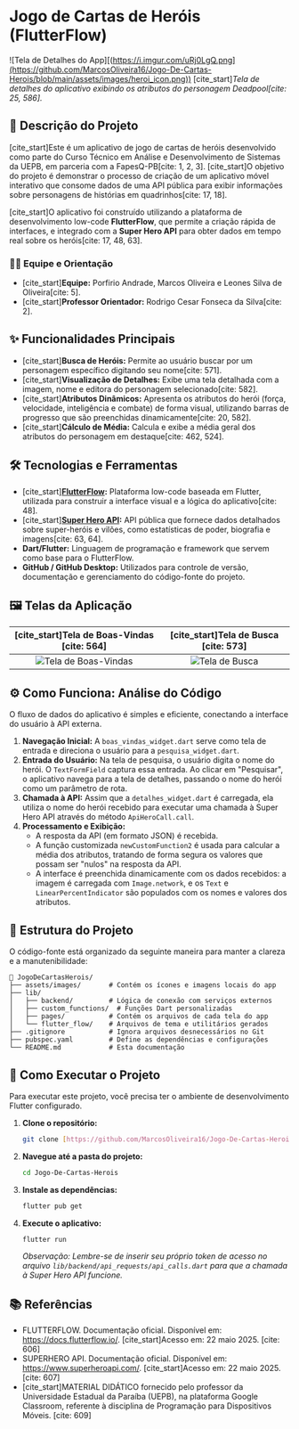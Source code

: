 # Jogo de Cartas de Heróis (FlutterFlow)

![Tela de Detalhes do App][(https://i.imgur.com/uRj0LgQ.png](https://github.com/MarcosOliveira16/Jogo-De-Cartas-Herois/blob/main/assets/images/heroi_icon.png))
[cite_start]*Tela de detalhes do aplicativo exibindo os atributos do personagem Deadpool[cite: 25, 586].*

## 📖 Descrição do Projeto

[cite_start]Este é um aplicativo de jogo de cartas de heróis desenvolvido como parte do Curso Técnico em Análise e Desenvolvimento de Sistemas da UEPB, em parceria com a FapesQ-PB[cite: 1, 2, 3]. [cite_start]O objetivo do projeto é demonstrar o processo de criação de um aplicativo móvel interativo que consome dados de uma API pública para exibir informações sobre personagens de histórias em quadrinhos[cite: 17, 18].

[cite_start]O aplicativo foi construído utilizando a plataforma de desenvolvimento low-code **FlutterFlow**, que permite a criação rápida de interfaces, e integrado com a **Super Hero API** para obter dados em tempo real sobre os heróis[cite: 17, 48, 63].

### 👨‍💻 Equipe e Orientação
* [cite_start]**Equipe:** Porfirio Andrade, Marcos Oliveira e Leones Silva de Oliveira[cite: 5].
* [cite_start]**Professor Orientador:** Rodrigo Cesar Fonseca da Silva[cite: 2].

## ✨ Funcionalidades Principais

* [cite_start]**Busca de Heróis:** Permite ao usuário buscar por um personagem específico digitando seu nome[cite: 571].
* [cite_start]**Visualização de Detalhes:** Exibe uma tela detalhada com a imagem, nome e editora do personagem selecionado[cite: 582].
* [cite_start]**Atributos Dinâmicos:** Apresenta os atributos do herói (força, velocidade, inteligência e combate) de forma visual, utilizando barras de progresso que são preenchidas dinamicamente[cite: 20, 582].
* [cite_start]**Cálculo de Média:** Calcula e exibe a média geral dos atributos do personagem em destaque[cite: 462, 524].

## 🛠️ Tecnologias e Ferramentas

* [cite_start]**[FlutterFlow](https://docs.flutterflow.io/):** Plataforma low-code baseada em Flutter, utilizada para construir a interface visual e a lógica do aplicativo[cite: 48].
* [cite_start]**[Super Hero API](https://www.superheroapi.com/):** API pública que fornece dados detalhados sobre super-heróis e vilões, como estatísticas de poder, biografia e imagens[cite: 63, 64].
* **Dart/Flutter:** Linguagem de programação e framework que servem como base para o FlutterFlow.
* **GitHub / GitHub Desktop:** Utilizados para controle de versão, documentação e gerenciamento do código-fonte do projeto.

## 🖼️ Telas da Aplicação

| [cite_start]Tela de Boas-Vindas [cite: 564] | [cite_start]Tela de Busca [cite: 573] |
| :---: | :---: |
| ![Tela de Boas-Vindas](https://i.imgur.com/gK2RgzN.png) | ![Tela de Busca](https://i.imgur.com/Y1gBv4R.png) |

## ⚙️ Como Funciona: Análise do Código

O fluxo de dados do aplicativo é simples e eficiente, conectando a interface do usuário à API externa.

1.  **Navegação Inicial:** A `boas_vindas_widget.dart` serve como tela de entrada e direciona o usuário para a `pesquisa_widget.dart`.
2.  **Entrada do Usuário:** Na tela de pesquisa, o usuário digita o nome do herói. O `TextFormField` captura essa entrada. Ao clicar em "Pesquisar", o aplicativo navega para a tela de detalhes, passando o nome do herói como um parâmetro de rota.
3.  **Chamada à API:** Assim que a `detalhes_widget.dart` é carregada, ela utiliza o nome do herói recebido para executar uma chamada à Super Hero API através do método `ApiHeroCall.call`.
4.  **Processamento e Exibição:**
    * A resposta da API (em formato JSON) é recebida.
    * A função customizada `newCustomFunction2` é usada para calcular a média dos atributos, tratando de forma segura os valores que possam ser "nulos" na resposta da API.
    * A interface é preenchida dinamicamente com os dados recebidos: a imagem é carregada com `Image.network`, e os `Text` e `LinearPercentIndicator` são populados com os nomes e valores dos atributos.

## 📁 Estrutura do Projeto

O código-fonte está organizado da seguinte maneira para manter a clareza e a manutenibilidade:

```
📁 JogoDeCartasHerois/
├── assets/images/       # Contém os ícones e imagens locais do app
├── lib/
│   ├── backend/         # Lógica de conexão com serviços externos
│   ├── custom_functions/  # Funções Dart personalizadas
│   ├── pages/           # Contém os arquivos de cada tela do app
│   └── flutter_flow/    # Arquivos de tema e utilitários gerados
├── .gitignore           # Ignora arquivos desnecessários no Git
├── pubspec.yaml         # Define as dependências e configurações
└── README.md            # Esta documentação
```

## 🚀 Como Executar o Projeto

Para executar este projeto, você precisa ter o ambiente de desenvolvimento Flutter configurado.

1.  **Clone o repositório:**
    ```bash
    git clone [https://github.com/MarcosOliveira16/Jogo-De-Cartas-Herois.git](https://github.com/MarcosOliveira16/Jogo-De-Cartas-Herois.git)
    ```
2.  **Navegue até a pasta do projeto:**
    ```bash
    cd Jogo-De-Cartas-Herois
    ```
3.  **Instale as dependências:**
    ```bash
    flutter pub get
    ```
4.  **Execute o aplicativo:**
    ```bash
    flutter run
    ```
    *Observação: Lembre-se de inserir seu próprio token de acesso no arquivo `lib/backend/api_requests/api_calls.dart` para que a chamada à Super Hero API funcione.*

## 📚 Referências

* FLUTTERFLOW. Documentação oficial. Disponível em: https://docs.flutterflow.io/. [cite_start]Acesso em: 22 maio 2025. [cite: 606]
* SUPERHERO API. Documentação oficial. Disponível em: https://www.superheroapi.com/. [cite_start]Acesso em: 22 maio 2025. [cite: 607]
* [cite_start]MATERIAL DIDÁTICO fornecido pelo professor da Universidade Estadual da Paraíba (UEPB), na plataforma Google Classroom, referente à disciplina de Programação para Dispositivos Móveis. [cite: 609]
